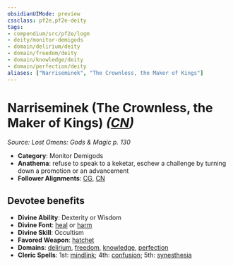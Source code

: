 ```yaml
---
obsidianUIMode: preview
cssclass: pf2e,pf2e-deity
tags:
- compendium/src/pf2e/logm
- deity/monitor-demigods
- domain/delirium/deity
- domain/freedom/deity
- domain/knowledge/deity
- domain/perfection/deity
aliases: ["Narriseminek", "The Crownless, the Maker of Kings"]
---
```

# Narriseminek (The Crownless, the Maker of Kings) *([CN](rules/traits/cn-b1.md "Chaotic Neutral Alignment Trait"))*  
*Source: Lost Omens: Gods & Magic p. 130*  

- **Category**: Monitor Demigods
- **Anathema**: refuse to speak to a keketar, eschew a challenge by turning down a promotion or an advancement
- **Follower Alignments**: [CG](rules/traits/cg-b1.md "Chaotic Good Alignment Trait"), [CN](rules/traits/cn-b1.md "Chaotic Neutral Alignment Trait")

## Devotee benefits

- **Divine Ability**: Dexterity or Wisdom
- **Divine Font**: [heal](heal.md) or [harm](harm.md)
- **Divine Skill**: Occultism
- **Favored Weapon**: [hatchet](hatchet.md)
- **Domains**: [delirium](Reference/Compendium/Setting/domains.md#Delirium), [freedom](Reference/Compendium/Setting/domains.md#Freedom), [knowledge](Reference/Compendium/Setting/domains.md#Knowledge), [perfection](Reference/Compendium/Setting/domains.md#Perfection)
- **Cleric Spells**: 1st: [mindlink](mindlink.md); 4th: [confusion](confusion.md); 5th: [synesthesia](synesthesia.md)